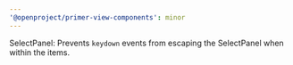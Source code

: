 ```yaml
---
'@openproject/primer-view-components': minor
---
```


SelectPanel: Prevents `keydown` events from escaping the SelectPanel when within the items.
